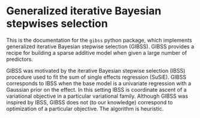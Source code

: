 # Generalized iterative Bayesian stepwises selection

This is the documentation for the `gibss` python package, which implements generalized iterative Bayesian stepwise selection (GIBSS).
GIBSS provides a recipe for building a sparse additive model when given a large number of predictors.

GIBSS was motivated by the iterative Bayesian stepwise selection (IBSS) procedure used to fit the sum of single effects regression (SuSiE). 
GIBSS corresponds to IBSS when the base model is a univariate regression with a Gaussian prior on the effect.
In this setting IBSS is coordinate ascent of a variational objective in a particular variational family.
Although GIBSS was inspired by IBSS, GIBSS does not (to our knowledge) correspond to optimization of a particular objective. 
The algorithm is heuristic. 

